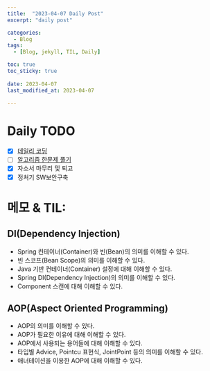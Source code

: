 ```yaml
---
title:  "2023-04-07 Daily Post"
excerpt: "daily post"

categories:
  - Blog
tags:
  - [Blog, jekyll, TIL, Daily]

toc: true
toc_sticky: true
 
date: 2023-04-07
last_modified_at: 2023-04-07

---
```


# Daily TODO

- [x] [데일리 코딩](https://urclass.codestates.com/classroom/33)
- [ ] [알고리즘 한문제 풀기](https://www.acmicpc.net/problem/12886)
- [x] 자소서 마무리 및 퇴고 
- [x] 정처기 SW보안구축

# 메모 & TIL: 


## **DI(Dependency Injection)**

-   Spring 컨테이너(Container)와 빈(Bean)의 의미를 이해할 수 있다.
-   빈 스코프(Bean Scope)의 의미를 이해할 수 있다.
-   Java 기반 컨테이너(Container) 설정에 대해 이해할 수 있다.
-   Spring DI(Dependency Injection)의 의미를 이해할 수 있다.
-   Component 스캔에 대해 이해할 수 있다.

  

## **AOP(Aspect Oriented Programming)**

-   AOP의 의미를 이해할 수 있다.
-   AOP가 필요한 이유에 대해 이해할 수 있다.
-   AOP에서 사용되는 용어들에 대해 이해할 수 있다.
-   타입별 Advice, Pointcu 표현식, JointPoint 등의 의미를 이해할 수 있다.
-   애너테이션을 이용한 AOP에 대해 이해할 수 있다.